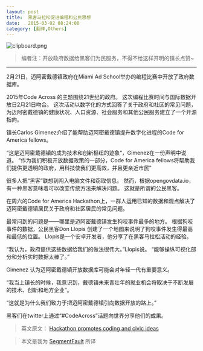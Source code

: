 ```yaml
---
layout: post
title:  黑客马拉松促进编程和公民思想
date:   2015-03-02 08:24:00
category: [翻译,Others]
---
```


![clipboard.png](http://segmentfault.com/img/bVkXmB)

> 编者注：开放政府数据给黑客们为民服务，不得不给这样开明的镇长点赞~

---

2月21日，迈阿密戴德镇政府在Miami Ad School举办的编程比赛中开放了政府数据库。

2015年Code Across 的主题围绕21世纪的政府。 这次编程比赛时间与国际数据开放日2月21日吻合。 这次活动以数字化的方式回答了关于政府和社区的常见问题，为迈阿密戴德镇的健康状况、人口资源、社会服务和其他公民服务建立了一个开源指向。

<!--more-->

镇长Carlos Gimenez介绍了能帮助迈阿密戴德镇提升数字化进程的Code for America fellows。

“这是迈阿密戴德镇的成为技术和创新枢纽的迹象“，Gimenez在一份声明中说道。  “作为我们积极开放数据政策的一部分，Code for America fellows将帮助我们提供更透明的政府，用科技使我们更高效，并且更亲近市民”

很多人把“黑客”联想到闯入电脑文件和窃取信息。 然而，根据opengovdata.io，有一种黑客意味着可以改变传统方法来解决问题。 这就是所谓的公民黑客。

在周六的Code for America Hackathon上，一群人运用已知的数据和观点解决了迈阿密戴德镇居民关于政府和社区居民的常见问题。

最常问到的问题是——哪里是迈阿密戴德镇发生狗咬事件最多的地方。 根据狗咬事件的数据，公民黑客Don Llopis 创建了一个地图来说明了狗咬事件发生得最高和最低的位置。 Llopis是一个安卓开发者，他分享了在黑客马拉松活动的经验。

“我认为，政府提供这些数据给我们的做法很伟大。”Llopis说。 “能够操纵可视化部分和分析实时数据太棒了。” 

Gimenez 认为迈阿密戴德镇开放数据库可能会对年轻一代有重要意义。

“我当上镇长的时候，我意识到，戴德镇未来青壮年的就业机会将取决于不断发展的技术、创新和地方企业”。

“这就是为什么我们致力于把迈阿密戴德镇引向数据开放的路上。”

黑客们在twitter上通过“#CodeAcross”话题向世界分享他们的成果。

> 英文原文： [Hackathon promotes coding and civic ideas][1]

> 本文是我为 [SegmentFault][2] 所译

  [1]: http://miamitimesonline.com/news/2015/feb/25/hackathon-promotes-coding-and-civic-ideas/
  [2]: http://segmentfault.com/blog/news/1190000002572414